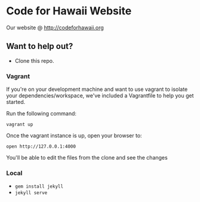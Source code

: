 # Code for Hawaii Website

Our website @ http://codeforhawaii.org

## Want to help out?

- Clone this repo.

### Vagrant

If you're on your development machine and want to use vagrant to isolate your
dependencies/workspace, we've included a Vagrantfile to help you get started.

Run the following command:

`vagrant up`

Once the vagrant instance is up, open your browser to:

`open http://127.0.0.1:4000`

You'll be able to edit the files from the clone and see the changes

### Local

- `gem install jekyll`
- `jekyll serve`
